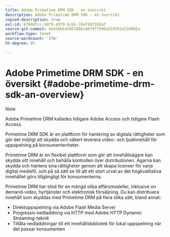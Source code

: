 ```yaml
---
title: Adobe Primetime DRM SDK - en översikt
description: Adobe Primetime DRM SDK - en översikt
copied-description: true
exl-id: 6760dfcc-b8f9-4379-bc01-70af4bf24baf
source-git-commit: be43bbbd1051886c8979ff590a3197b2a7249b6a
workflow-type: tm+mt
source-wordcount: '170'
ht-degree: 0%

---
```


# Adobe Primetime DRM SDK - en översikt {#adobe-primetime-drm-sdk-an-overview}

>[!NOTE]
>
>Adobe Primetime DRM kallades tidigare Adobe Access och tidigare Flash Access.

Primetime DRM SDK är en plattform för hantering av digitala rättigheter som gör det möjligt att skydda och säkert leverera video- och ljudinnehåll för uppspelning på konsumentenheter.

Primetime DRM är en flexibel plattform som gör att innehållsägare kan skydda sitt innehåll och behålla kontrollen över distributionen. Ägarna kan skydda och hantera sina rättigheter genom att skapa licenser för varje digital mediefil, och på så sätt se till att ett stort urval av det högkvalitativa innehållet görs tillgängligt för konsumenterna.

Primetime DRM har stöd för en mängd olika affärsmodeller, inklusive on demand-video, hyrtjänster och elektronisk försäljning. Du kan distribuera innehåll som skyddas med Primetime DRM på flera olika sätt, bland annat:

* Direktuppspelning via Adobe Flash Media Server
* Progressiv nedladdning via HTTP med Adobe HTTP Dynamic Streaming-teknik
* Tillåta nedladdningar till ett innehållsbibliotek för lokal uppspelning när det passar konsumenten
